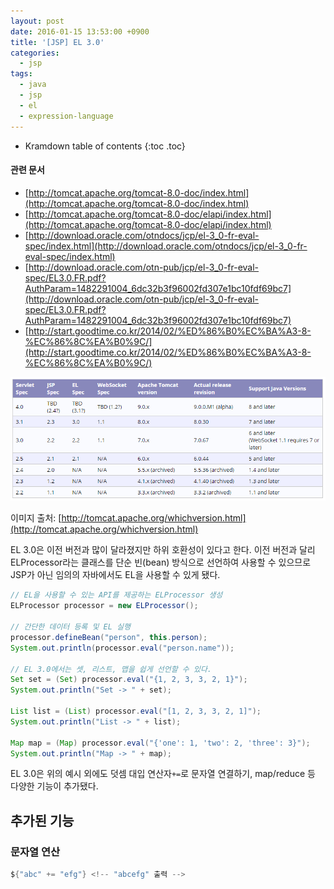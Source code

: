 ```yaml
---
layout: post
date: 2016-01-15 13:53:00 +0900
title: '[JSP] EL 3.0'
categories:
  - jsp
tags:
  - java
  - jsp
  - el
  - expression-language
---
```


* Kramdown table of contents
{:toc .toc}

#### 관련 문서

- [http://tomcat.apache.org/tomcat-8.0-doc/index.html](http://tomcat.apache.org/tomcat-8.0-doc/index.html)
- [http://tomcat.apache.org/tomcat-8.0-doc/elapi/index.html](http://tomcat.apache.org/tomcat-8.0-doc/elapi/index.html)
- [http://download.oracle.com/otndocs/jcp/el-3_0-fr-eval-spec/index.html](http://download.oracle.com/otndocs/jcp/el-3_0-fr-eval-spec/index.html)
- [http://download.oracle.com/otn-pub/jcp/el-3_0-fr-eval-spec/EL3.0.FR.pdf?AuthParam=1482291004_6dc32b3f96002fd307e1bc10fdf69bc7](http://download.oracle.com/otn-pub/jcp/el-3_0-fr-eval-spec/EL3.0.FR.pdf?AuthParam=1482291004_6dc32b3f96002fd307e1bc10fdf69bc7)
- [http://start.goodtime.co.kr/2014/02/%ED%86%B0%EC%BA%A3-8-%EC%86%8C%EA%B0%9C/](http://start.goodtime.co.kr/2014/02/%ED%86%B0%EC%BA%A3-8-%EC%86%8C%EA%B0%9C/)

![](/images/tomcat-which-version.png)

이미지 출처: [http://tomcat.apache.org/whichversion.html](http://tomcat.apache.org/whichversion.html)

EL 3.0은 이전 버전과 많이 달라졌지만 하위 호환성이 있다고 한다. 이전 버전과 달리 ELProcessor라는 클래스를 단순 빈(bean) 방식으로 선언하여 사용할 수 있으므로 JSP가 아닌 임의의 자바에서도 EL을 사용할 수 있게 됐다.

```java
// EL을 사용할 수 있는 API를 제공하는 ELProcessor 생성
ELProcessor processor = new ELProcessor();

// 간단한 데이터 등록 및 EL 실행
processor.defineBean("person", this.person);
System.out.println(processor.eval("person.name"));

// EL 3.0에서는 셋, 리스트, 맵을 쉽게 선언할 수 있다.
Set set = (Set) processor.eval("{1, 2, 3, 3, 2, 1}");
System.out.println("Set -> " + set);

List list = (List) processor.eval("[1, 2, 3, 3, 2, 1]");
System.out.println("List -> " + list);

Map map = (Map) processor.eval("{'one': 1, 'two': 2, 'three': 3}");
System.out.println("Map -> " + map);
```

EL 3.0은 위의 예시 외에도 덧셈 대입 연산자`+=`로 문자열 연결하기, map/reduce 등 다양한 기능이 추가됐다.

## 추가된 기능

### 문자열 연산

```java
${"abc" += "efg"} <!-- "abcefg" 출력 -->
```
